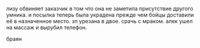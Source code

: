 лизу обвиняет заказчик в том что она не заметила присутствие другого умника. и посылка теперь была украдена прежде чем бойцы доставили её в назначенное место.
	зп урезана в двое. срачь с мраком. алек ушел на массаж и вырубил телефон.

браян